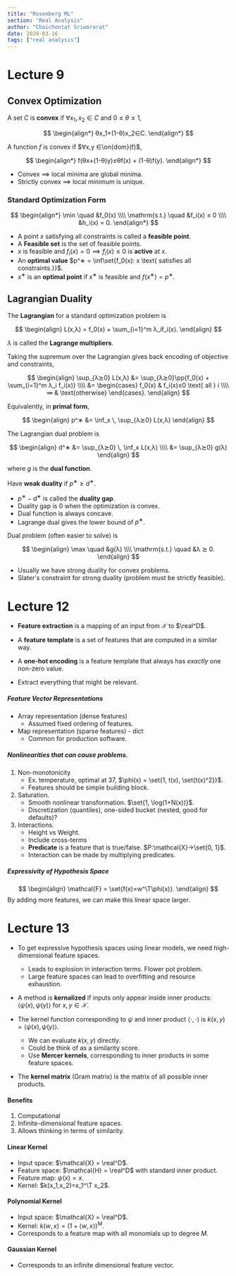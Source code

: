 ```yaml
---
title: "Rosenberg ML"
section: "Real Analysis"
author: "Chaichontat Sriworarat"
date: 2020-03-16
tags: ["real analysis"]
---
```


# Lecture 9

## Convex Optimization
A set $C$ is **convex** if $∀x_1,x_2 ∈ C$ and $0 ≤ θ≤ 1$,

$$
\begin{align*}
  θx_1+(1-θ)x_2∈C.
\end{align*}
$$

A function $f$ is convex if $∀x,y ∈\on{dom}(f)$,

$$
\begin{align*}
  f(θx+(1-θ)y)≤θf(x) + (1-θ)f(y).
\end{align*}
$$

* Convex $⟹$ local minima are global minima.
* Strictly convex $⟹$ local minimum is unique.

### Standard Optimization Form

$$
\begin{align*}
  \min \quad &f_0(x) \\\\
  \mathrm{s.t.} \quad &f_i(x) ≤ 0 \\\\
  &h_i(x) = 0.
\end{align*}
$$

* A point $x$ satisfying all constraints is called a **feasible point**.
* A **Feasible set** is the set of feasible points.
* $x$ is feasible and $f_i(x) = 0 ⟹ f_i(x)≤0$ is **active** at $x$.
* An **optimal value** $p^∗ = \inf\set{f_0(x): x \text{ satisfies all constraints.}}$.
* $x^∗$ is an **optimal point** if $x^∗$ is feasible and $f(x^∗)=p^∗$.


## Lagrangian Duality

The **Lagrangian** for a standard optimization problem is

$$
\begin{align}
  L(x,λ) = f_0(x) + \sum_{i=1}^m λ_if_i(x).
\end{align}
$$

$λ$ is called the **Lagrange multipliers**.

Taking the supremum over the Lagrangian gives back encoding of objective and constraints,

$$
\begin{align}
  \sup_{λ⪰0} L(x,λ) &= \sup_{λ⪰0}\pp{f_0(x) + \sum_{i=1}^m λ_i f_i(x)} \\\\
  &= \begin{cases}
    f_0(x) & f_i(x)≤0 \text{ all } i \\\\
    ∞ & \text{otherwise}
  \end{cases}.
\end{align}
$$

Equivalently, in **primal form**,

$$
\begin{align}
  p^∗ &= \inf_x \, \sup_{λ⪰0} L(x,λ)
\end{align}
$$

The Lagrangian dual problem is

$$
\begin{align}
  d^∗ &= \sup_{λ⪰0} \, \inf_x  L(x,λ) \\\\
  &= \sup_{λ⪰0} g(λ)
\end{align}
$$

where $g$ is the **dual function**.

Have **weak duality** if $p^∗≥d^∗$.

* $p^∗-d^∗$ is called the **duality gap**.
* Duality gap is 0 when the optimization is convex.
* Dual function is always concave.
* Lagrange dual gives the lower bound of $p^∗$.

Dual problem (often easier to solve) is

$$
\begin{align}
  \max \quad &g(λ) \\\\
  \mathrm{s.t.} \quad &λ ⪰ 0.
\end{align}
$$

* Usually we have strong duality for convex problems.
* Slater's constraint for strong duality (problem must be strictly feasible).

# Lecture 12

* **Feature extraction** is a mapping of an input from $\mathcal{X}$ to $\real^D$.
* A **feature template** is a set of features that are computed in a similar way.
* A **one-hot encoding** is a feature template that always has _exactly_ one non-zero value.

* Extract everything that might be relevant.

##### Feature Vector Representations
* Array representation (dense features)
    * Assumed fixed ordering of features.
* Map representation (sparse features) - dict
    * Common for production software.


##### Nonlinearities that can cause problems.
1. Non-monotonicity
    * Ex. temperature, optimal at 37, $\phi(x) = \set{1, t(x), \set{t(x)^2}}$.
    * Features should be simple building block.
2. Saturation.
    * Smooth nonlinear transformation. $\set{1, \log(1+N(x))}$.
    * Discretization (quantiles), one-sided bucket (nested, good for defaults)?
3. Interactions.
    * Height vs Weight.
    * Include cross-terms
    * **Predicate** is a feature that is true/false. $P:\mathcal{X}→\set{0, 1}$.
    * Interaction can be made by multiplying predicates.


##### Expressivity of Hypothesis Space

$$
\begin{align}
  \mathcal{F} = \set{f(x)=w^\T\phi(x)}.
\end{align}
$$
By adding more features, we can make this linear space larger.

# Lecture 13

* To get expressive hypothesis spaces using linear models, we need high-dimensional feature spaces.
    * Leads to explosion in interaction terms. Flower pot problem.
    * Large feature spaces can lead to overfitting and resource exhaustion.

* A method is **kernalized** if inputs only appear inside inner products: $⟨ψ(x), ψ(y)⟩$ for $x,y∈\mathcal{X}$.
* The kernel function corresponding to $ψ$ and inner product $⟨⋅,⋅⟩$ is $k(x,y)=⟨ψ(x), ψ(y)⟩$.
    * We can evaluate $k(x,y)$ directly.
    * Could be think of as a similarity score.
    * Use **Mercer kernels**, corresponding to inner products in some feature spaces.

* The **kernel matrix** (Gram matrix) is the matrix of all possible inner products.

#### Benefits
1. Computational
2. Infinite-dimensional feature spaces.
3. Allows thinking in terms of similarity.


#### Linear Kernel
* Input space: $\mathcal{X} = \real^D$.
* Feature space: $\mathcal{H} = \real^D$ with standard inner product.
* Feature map: $\psi(x)=x$.
* Kernel: $k(x_1,x_2)=x_1^\T x_2$.

#### Polynomial Kernel
* Input space: $\mathcal{X} = \real^D$.
* Kernel: $k(w, x)=(1+⟨w,x⟩)^M$.
* Corresponds to a feature map with all monomials up to degree $M$.

#### Gaussian Kernel
* Corresponds to an infinite dimensional feature vector.
